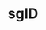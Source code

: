 ---
layout: homepage
title: "sgID "
description: Designed for privacy
image: /images/isomer-logo.svg
permalink: /
notification: null
sections:
  - hero:
      title: sgID
      subtitle: Designed for Privacy
      background: /images/hero-banner.png
      button: Contact Us
      url: https://go.gov.sg/sgid-contact
  - infopic:
      title: Easy set up
      description: "Set up authentication on your services in a few days with sgID "
      alt: Image alt text
      image: /images/Setup%20Wizard-rafiki.png
  - infopic:
      title: Integrated with SingPass App
      description: "Citizens could simply scan sgID QR code using the SingPass app to
        authenticate "
      alt: Image alt text
  - infopic:
      title: "Authenticate on FormSG "
      description: Set up authentication on your formsg with just one click
      alt: Image alt text
---